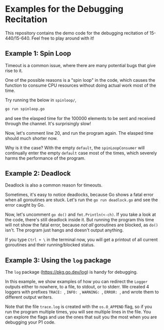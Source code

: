 # Examples for the Debugging Recitation
This repository contains the demo code for the debugging recitation of 15-440/15-640. Feel free to play around with it!

## Example 1: Spin Loop
Timeout is a common issue, where there are many potential bugs that give rise to it.

One of the possible reasons is a "spin loop" in the code, which causes the function to consume CPU resources without doing actual work most of the time.

Try running the below in `spinloop/`,
```sh
go run spinloop.go
```
and see the elasped time for the 100000 elements to be sent and received through the channel. It's surprisingly slow!

Now, let's comment line 20, and run the program again. The elasped time should much shorter now.

Why is it the case? With the empty `default`, the `spinLoopConsumer` will continually enter the empty `default` case most of the times, which severely harms the performance of the program.

## Example 2: Deadlock
Deadlock is also a common reason for timeouts.

Sometimes, it's easy to notice deadlocks, because Go shows a fatal error when all goroutines are stuck. Let's run the `go run deadlock.go` and see the error caught by Go.

Now, let's uncomment `go do()` and `fmt.Println(<-ch)`. If you take a look at the code, there's still deadlock inside it. But running the program this time will not show the fatal error, because *not all* goroutines are blocked, as `do()` isn't. The program just hangs and doesn't output anything.

If you type `Ctrl + \` in the terminal now, you will get a printout of all current goroutines and their running/blocked status.

## Example 3: Using the `log` package
The `log` package (https://pkg.go.dev/log) is handy for debugging.

In this example, we show examples of how you can redirect the `Logger` outputs either to nowhere, to a file, to stdout, or to stderr. We created 4 loggers with prefixes `TRACE: `, `INFO: `, `WARNING: `, `ERROR: `, and wrote them to different output writers.

Note that the file `trace.log` is created with the `os.O_APPEND` flag, so if you run the program multiple times, you will see multiple lines in the file. You can explore the flags and use the ones that suit you the most when you are debugging your P1 code.